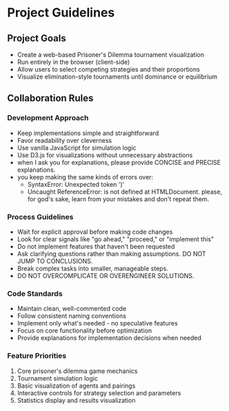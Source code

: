 # Project Guidelines

## Project Goals
- Create a web-based Prisoner's Dilemma tournament visualization
- Run entirely in the browser (client-side)
- Allow users to select competing strategies and their proportions
- Visualize elimination-style tournaments until dominance or equilibrium

## Collaboration Rules

### Development Approach
- Keep implementations simple and straightforward
- Favor readability over cleverness
- Use vanilla JavaScript for simulation logic
- Use D3.js for visualizations without unnecessary abstractions
- when I ask you for explanations, please provide CONCISE and PRECISE explanations.
- you keep making the same kinds of errors over:
    - SyntaxError: Unexpected token ')'
    - Uncaught ReferenceError: <somemodule> is not defined
    at HTMLDocument.<anonymous>
  please, for god's sake, learn from your mistakes and don't repeat them.

  
### Process Guidelines
- Wait for explicit approval before making code changes
- Look for clear signals like "go ahead," "proceed," or "implement this"
- Do not implement features that haven't been requested
- Ask clarifying questions rather than making assumptions. DO NOT JUMP TO CONCLUSIONS.
- Break complex tasks into smaller, manageable steps. 
- DO NOT OVERCOMPLICATE OR OVERENGINEER SOLUTIONS.

### Code Standards
- Maintain clean, well-commented code
- Follow consistent naming conventions
- Implement only what's needed - no speculative features
- Focus on core functionality before optimization
- Provide explanations for implementation decisions when needed

### Feature Priorities
1. Core prisoner's dilemma game mechanics
2. Tournament simulation logic
3. Basic visualization of agents and pairings
4. Interactive controls for strategy selection and parameters
5. Statistics display and results visualization